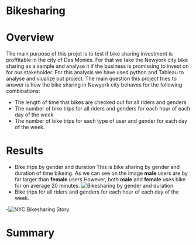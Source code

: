 # Bikesharing

# Overview
The main purpose of this projet is to test if bike sharing investment is proffitable in the city of Des Monies. For that we take the Newyork city bike sharing as a sample and analyse it if the business is promissing to invest on for our stakeholder. For this analysis we have used python and Tableau to analyse and viualize out project. The main question this project tries to answer is how the bike shsring in Newyork city behaves for the following combinations: 
 
- The length of time that bikes are checked out for all riders and genders
- The number of bike trips for all riders and genders for each hour of each day of the week
- The number of bike trips for each type of user and gender for each day of the week.

# Results
 - Bike trips by gender and duration
This is bike sharing by gender and duration of time bikeing.  As we can see on the image **male** users are by far larger than **female** users.However, both **male** and **female** uses bike for on average 20 minutes.
![Bikesharing by gender and duration](https://user-images.githubusercontent.com/78656720/120073034-9d1b3280-c064-11eb-964b-9728c373a666.png)
- Bike trips for all riders and genders for each hour of each day of the week.

-![NYC Bikesharing Story](https://user-images.githubusercontent.com/78656720/120073928-76f79180-c068-11eb-8cfb-1d5d59055f17.png)



# Summary
